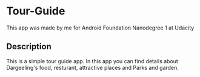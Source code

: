 # Tour-Guide
This app was made by me for Android Foundation Nanodegree 1 at Udacity

## Description
This is a simple tour guide app. In this app you can find details about Dargeeling's food, resturant, attractive places and 
Parks and garden.
